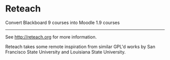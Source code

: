 # Reteach

Convert Blackboard 9 courses into Moodle 1.9 courses

---

See http://reteach.org for more information.

Reteach takes some remote inspiration from similar GPL'd works by San Francisco
State University and Louisiana State University.
